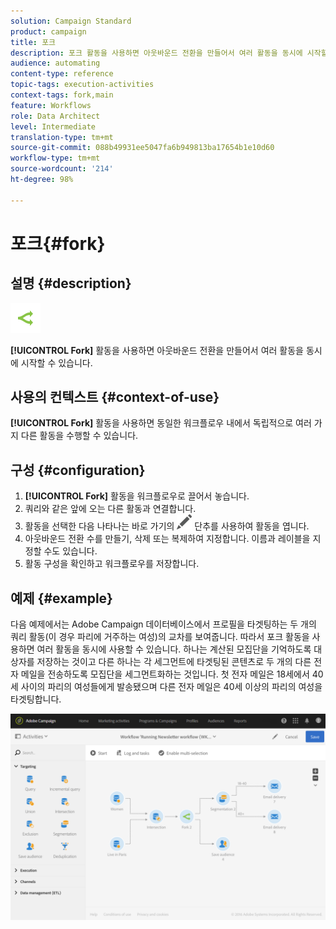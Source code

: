 ```yaml
---
solution: Campaign Standard
product: campaign
title: 포크
description: 포크 활동을 사용하면 아웃바운드 전환을 만들어서 여러 활동을 동시에 시작할 수 있습니다.
audience: automating
content-type: reference
topic-tags: execution-activities
context-tags: fork,main
feature: Workflows
role: Data Architect
level: Intermediate
translation-type: tm+mt
source-git-commit: 088b49931ee5047fa6b949813ba17654b1e10d60
workflow-type: tm+mt
source-wordcount: '214'
ht-degree: 98%

---
```



# 포크{#fork}

## 설명 {#description}

![](assets/fork.png)

**[!UICONTROL Fork]** 활동을 사용하면 아웃바운드 전환을 만들어서 여러 활동을 동시에 시작할 수 있습니다.

## 사용의 컨텍스트 {#context-of-use}

**[!UICONTROL Fork]** 활동을 사용하면 동일한 워크플로우 내에서 독립적으로 여러 가지 다른 활동을 수행할 수 있습니다.

## 구성 {#configuration}

1. **[!UICONTROL Fork]** 활동을 워크플로우로 끌어서 놓습니다.
1. 쿼리와 같은 앞에 오는 다른 활동과 연결합니다.
1. 활동을 선택한 다음 나타나는 바로 가기의 ![](assets/edit_darkgrey-24px.png) 단추를 사용하여 활동을 엽니다.
1. 아웃바운드 전환 수를 만들기, 삭제 또는 복제하여 지정합니다. 이름과 레이블을 지정할 수도 있습니다.
1. 활동 구성을 확인하고 워크플로우를 저장합니다.

## 예제 {#example}

다음 예제에서는 Adobe Campaign 데이터베이스에서 프로필을 타겟팅하는 두 개의 쿼리 활동(이 경우 파리에 거주하는 여성)의 교차를 보여줍니다. 따라서 포크 활동을 사용하면 여러 활동을 동시에 사용할 수 있습니다. 하나는 계산된 모집단을 기억하도록 대상자를 저장하는 것이고 다른 하나는 각 세그먼트에 타겟팅된 콘텐츠로 두 개의 다른 전자 메일을 전송하도록 모집단을 세그먼트화하는 것입니다. 첫 전자 메일은 18세에서 40세 사이의 파리의 여성들에게 발송됐으며 다른 전자 메일은 40세 이상의 파리의 여성을 타겟팅합니다.

![](assets/wkf_fork_example.png)

